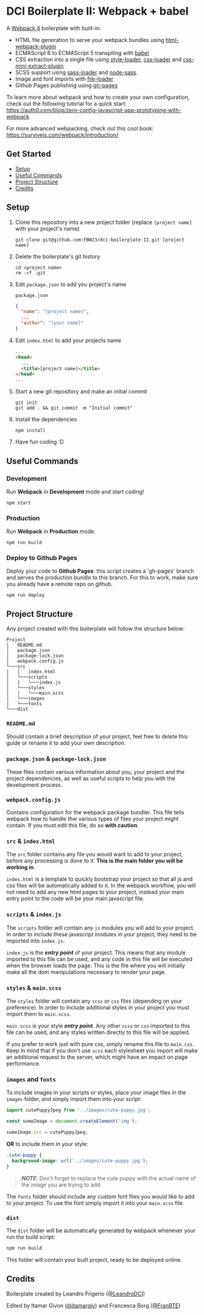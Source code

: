 # DCI Boilerplate II: Webpack + babel

A [Webpack 4](https://webpack.js.org/) boilerplate with built-in:

- HTML file generation to serve your webpack bundles using [html-webpack-plugin](https://github.com/jantimon/html-webpack-plugin)
- ECMAScript 6 to ECMAScript 5 transpiling with [babel](https://babeljs.io/)
- CSS extraction into a single file using [style-loader](https://github.com/webpack-contrib/style-loader), [css-loader](https://github.com/webpack-contrib/css-loader) and [css-mini-extract-plugin](https://github.com/webpack-contrib/mini-css-extract-plugin)
- SCSS support using [sass-loader](https://github.com/webpack-contrib/sass-loader) and [node-sass](https://github.com/sass/node-sass).
- Image and font imports with [file-loader](https://github.com/webpack-contrib/file-loader)
- Github Pages publishing using [gh-pages](https://www.npmjs.com/package/gh-pages)

To learn more about webpack and how to create your own configuration, check out the following tutorial for a quick start: https://auth0.com/blog/zero-config-javascript-app-prototyping-with-webpack

For more advanced webpacking, check out this cool book: https://survivejs.com/webpack/introduction/

## Get Started

- [Setup](#setup)
- [Useful Commands](#useful-commands)
- [Project Structure](#project-structure)
- [Credits](#credits)

## Setup

1. Clone this repository into a new project folder (replace `[project name]` with your project's name)

   ```
   git clone git@github.com:FBW23/dci-boilerplate-II.git [project name]
   ```

1. Delete the boilerplate's git history

   ```
   cd <project name>
   rm -rf .git
   ```

1. Edit `package.json` to add you project's name

   `package.json`

   ```json
   {
     "name": "[project name]",
     ...
     "author": "[your name]"
   }
   ```

1. Edit `index.html` to add your projects name

   ```html
   ...
   <head>
     ...
     <title>[project name]</title>
   </head>
   ...
   ```

1. Start a new git repository and make an initial commit

   ```
   git init
   git add . && git commit -m "Initial commit"
   ```

1. Install the dependencies

   ```
   npm install
   ```

1. Have fun coding :D

## Useful Commands

### Development

Run **Webpack** in **Development** mode and start coding!

```
npm start
```

### Production

Run **Webpack** in **Production** mode.

```
npm run build
```

### Deploy to Github Pages

Deploy your code to **Github Pages**: this script creates a 'gh-pages' branch and serves the production bundle to this branch. For this to work, make sure you already have a remote repo on github.

```
npm run deploy
```

## Project Structure

Any project created with this boilerplate will follow the structure below:

```
Project
│   README.md
│   package.json
|   package-lock.json
│   webpack.config.js
└───src
│   │   index.html
│   └───scripts
│   |   └───index.js
│   └───styles
│   |   └───main.scss
|   └───images
|   └───fonts
└───dist
```

### `README.md`

Should contain a brief description of your project, feel free to delete this guide or rename it to add your own description.

### `package.json` & `package-lock.json`

These files contain various information about you, your project and the project dependencies, as well as useful scripts to help you with the development process.

### `webpack.config.js`

Contains configuration for the webpack package bundler. This file tells webpack how to handle thw various types of files your project might contain. If you must edit this file, do so **with caution**.

### `src` & `index.html`

The `src` folder contains any file you would want to add to your project, before any processing is done to it. **This is the main folder you will be working in**.

`index.html` is a template to quickly bootstrap your project so that all js and css files will be automatically added to it. In the webpack workflow, you will not need to add any new html pages to your project, instead your main entry point to the code will be your main javascript file.

### `scripts` & `index.js`

The `scripts` folder will contain any `js` modules you will add to your project. In order to include these javascript modules in your project, they need to be imported into `index.js`.

`index.js` is the _**entry point**_ of your project. This means that any module imported to this file can be used, and any code in this file will be executed when the browser loads the page. This is the file where you will initially make all the dom manipulations necessary to render your page.

### `styles` & `main.scss`

The `styles` folder will contain any `scss` or `css` files (depending on your preference). In order to include additional styles in your project you must import them to `main.scss`.

`main.scss` is your style _**entry point**_. Any other `scss` or `css` imported to this file can be used, and any styles written directly to this file will be applied.

If you prefer to work just with pure css, simply rename this file to `main.css`. Keep in mind that if you don't use `scss` each stylesheet you import will make an additional request to the server, which might have an impact on page performance.

### `images` and `fonts`

To include images in your scripts or styles, place your image files in the `images` folder, and simply import them into your script:

```javascript
import cutePuppyJpeg from '../images/cute-puppy.jpg';

const someImage = document.createElement('img');

someImage.src = cutePuppyJpeg;
```

**OR** to include them in your style:

```css
.cute-puppy {
  background-image: url('../images/cute-puppy.jpg');
}
```

> _**NOTE**_: Don't forget to replace the cute puppy with the actual name of the image you are trying to add.

The `fonts` folder should include any custom font files you would like to add to your project. To use the font simply import it into your `main.scss` file.

### `dist`

The `dist` folder will be automatically generated by webpack whenever your run the build script:

```bash
npm run build
```

This folder will contain your built project, ready to be deployed online.

## Credits

Boilerplate created by Leandro Frigerio ([@LeandroDCI](https://github.com/LeandroDCI))

Edited by Itamar Givon ([@itamargiv](https://github.com/itamargiv)) and Francesca Borg ([@FranBTE](https://github.com/FranBTE))
